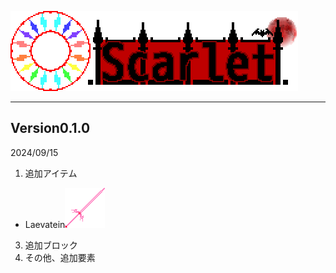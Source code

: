 ![Scarlet Logo](/IMG/Scarlet%20Logo.png)
___  
## Version0.1.0
2024/09/15
1. 追加アイテム
- Laevatein![Laevatein](/IMG/laevatein-1.0.2.png)
3. 追加ブロック
4. その他、追加要素
